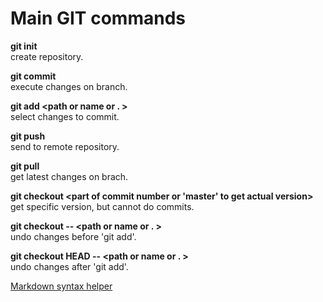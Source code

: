 # Main GIT commands

**git init**  
create repository.
  

**git commit**  
execute changes on branch.
  

**git add <path or name or . >**   
select changes to commit.  
  

**git push**  
send to remote repository.  
  

**git pull**  
get latest changes on brach.  
  

**git checkout <part of commit number or 'master' to get actual version>**  
get specific version, but cannot do commits.  
  
**git checkout -- <path or name or . >**  
undo changes before 'git add'. 
  

**git checkout HEAD -- <path or name or . >**  
undo changes after 'git add'.  
  

[Markdown syntax helper](https://github.com/luongvo209/Markdown-Tutorial/blob/master/README_pt-BR.md)